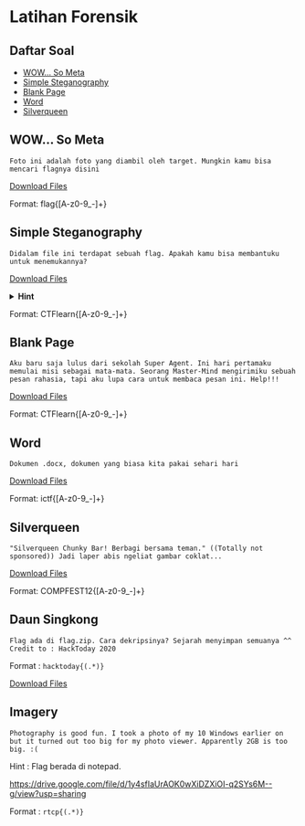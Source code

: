 # Latihan Forensik

## **Daftar Soal**

- [WOW... So Meta](#wow-so-meta)
- [Simple Steganography](#simple-steganography)
- [Blank Page](#blank-page)
- [Word](#word)
- [Silverqueen](#silverqueen)

## WOW... So Meta

```
Foto ini adalah foto yang diambil oleh target. Mungkin kamu bisa mencari flagnya disini
```

<a href="./resource/SoMeta.zip">Download Files</a>

Format: flag{[A-z0-9_-]+}

## Simple Steganography

```
Didalam file ini terdapat sebuah flag. Apakah kamu bisa membantuku untuk menemukannya?
```

<a href="./resource/SimpleStegano.zip">Download Files</a>

<details>
<summary><b>Hint</b></summary>
    Steghide mungkin bisa membantu!
</details>

Format: CTFlearn{[A-z0-9_-]+}

## Blank Page

```
Aku baru saja lulus dari sekolah Super Agent. Ini hari pertamaku memulai misi sebagai mata-mata. Seorang Master-Mind mengirimiku sebuah pesan rahasia, tapi aku lupa cara untuk membaca pesan ini. Help!!!
```

<a href="./resource/Blank.zip">Download Files</a>

Format: CTFlearn{[A-z0-9_-]+}

## Word

```
Dokumen .docx, dokumen yang biasa kita pakai sehari hari
```

<a href="./resource/Word.zip">Download Files</a>

Format: ictf{[A-z0-9_-]+}

## Silverqueen

```
"Silverqueen Chunky Bar! Berbagi bersama teman." ((Totally not sponsored)) Jadi laper abis ngeliat gambar coklat...
```

<a href="./resource/silverqueen.zip">Download Files</a>

Format: COMPFEST12{[A-z0-9_-]+}

## Daun Singkong
```
Flag ada di flag.zip. Cara dekripsinya? Sejarah menyimpan semuanya ^^
Credit to : HackToday 2020
```
Format : `hacktoday{(.*)}`

<a href="./resource/daunsingkong.zip">Download Files</a>

## Imagery
```
Photography is good fun. I took a photo of my 10 Windows earlier on but it turned out too big for my photo viewer. Apparently 2GB is too big. :(
```

Hint : Flag berada di notepad.

https://drive.google.com/file/d/1y4sfIaUrAOK0wXiDZXiOI-q2SYs6M--g/view?usp=sharing 

Format : `rtcp{(.*)}`
